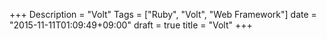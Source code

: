 +++
Description = "Volt"
Tags = ["Ruby", "Volt", "Web Framework"]
date = "2015-11-11T01:09:49+09:00"
draft = true
title = "Volt"
+++

